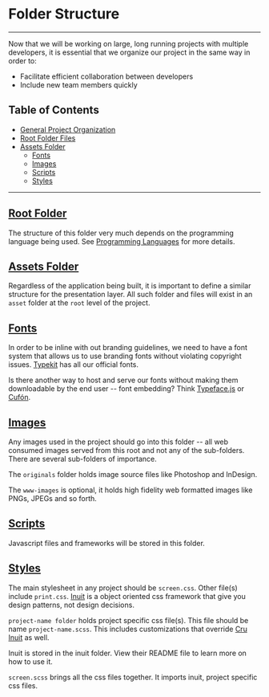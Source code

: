 # Folder Structure

---

Now that we will be working on large, long running projects with multiple
developers, it is essential that we organize our project in the same way
in order to:

* Facilitate efficient collaboration between developers
* Include new team members quickly

## Table of Contents

* [General Project Organization]()
* [Root Folder Files](#root-folder-files)
* [Assets Folder](#asset-folder)
	* [Fonts](#fonts)
	* [Images](#images)
	* [Scripts](#scripts)
	* [Styles](#styles)


---


## [Root Folder](#root-folder)
The structure of this folder very much depends on the programming language being used.
See [Programming Languages](https://github.com/thejamesdempsey/Code-Style-Guidelines/blob/master/Languages/) for more details.


## [Assets Folder](#assets-folder)
Regardless of the application being built, it is important to define a similar structure for the presentation
layer. All such folder and files will exist in an `asset` folder at the `root` level of the project.


## [Fonts](#fonts)
In order to be inline with out branding guidelines, we need to have a font system that allows us to use branding
fonts without violating copyright issues. [Typekit](https://typekit.com) has all our official fonts.

Is there another way to host and serve our fonts without making them downloadable by the end user -- font embedding?
Think [Typeface.js](http://typeface.neocracy.org) or [Cufón](https://github.com/sorccu/cufon/wiki/about).


## [Images](#images)
Any images used in the project should go into this folder -- all web consumed images served from this root and not
any of the sub-folders. There are several sub-folders of importance.

The `originals` folder holds image source files like Photoshop and InDesign.

The `www-images` is optional,
it holds high fidelity web formatted images like PNGs, JPEGs and so forth.


## [Scripts](#scripts)
Javascript files and frameworks will be stored in this folder.


## [Styles](#styles)
The main stylesheet in any project should be `screen.css`. Other file(s) include `print.css`.
[Inuit](https://github.com/csswizardry/inuit.css) is a object oriented css framework that give you design
patterns, not design decisions.

`project-name folder` holds project specific css file(s). This file should be name `project-name.scss`. This includes
customizations that override [Cru Inuit](https://github.com/elikem/cru-inuit.css) as well.

Inuit is stored in the inuit folder. View their README file to learn more on how to use it.

`screen.scss` brings all the css files together. It imports inuit, project specific css files.